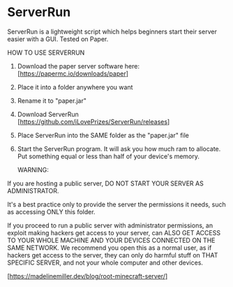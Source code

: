 # ServerRun
ServerRun is a lightweight script which helps beginners start their server easier with a GUI. Tested on Paper.


HOW TO USE SERVERRUN

1. Download the paper server software here: [https://papermc.io/downloads/paper]
2. Place it into a folder anywhere you want
3. Rename it to "paper.jar"
4. Download ServerRun [https://github.com/iLovePrizes/ServerRun/releases]
5. Place ServerRun into the SAME folder as the "paper.jar" file
6. Start the ServerRun program. It will ask you how much ram to allocate. Put something equal or less than half of your device's memory.


   WARNING:

If you are hosting a public server,
DO NOT START YOUR SERVER AS ADMINISTRATOR.

It's a best practice only to provide the server
the permissions it needs, such as accessing ONLY this
folder.

If you proceed to run a public server with administrator permissions, 
an exploit making hackers get
access to your server, can ALSO GET ACCESS TO YOUR
WHOLE MACHINE AND YOUR DEVICES CONNECTED ON THE SAME
NETWORK. We recommend you open this as a normal user,
as if hackers get access to the server, they can only
do harmful stuff on THAT SPECIFIC SERVER, and not your
whole computer and other devices.

[https://madelinemiller.dev/blog/root-minecraft-server/]
